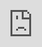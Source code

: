 <div style="position: absolute; left: 0; right: 0; top: 0; bottom: 0;">
    <iframe style="position: absolute; width: 100%; height: 100%; border: 0;" src="https://staging-docs.duckietown.com/daffy/course-intro-to-drones/ukf/theory/design-implementation.html#steps-to-design-and-implement-a-kalman-filter-on-a-robot">
    </iframe>
</div>
